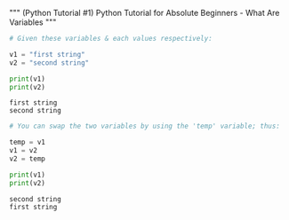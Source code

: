 """ (Python Tutorial #1) Python Tutorial for Absolute Beginners - What Are Variables """

```python
# Given these variables & each values respectively:

v1 = "first string"
v2 = "second string"
```


```python
print(v1)
print(v2)
```

    first string
    second string
    


```python
# You can swap the two variables by using the 'temp' variable; thus:

temp = v1
v1 = v2
v2 = temp
```


```python
print(v1)
print(v2)
```

    second string
    first string
    


```python

```
